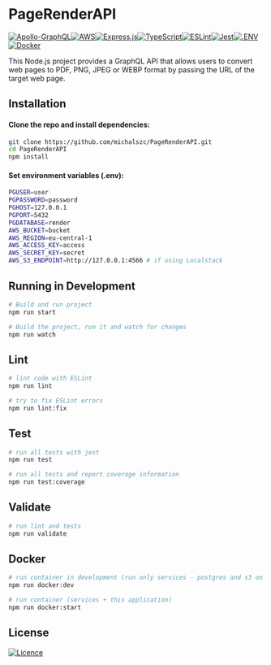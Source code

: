 # PageRenderAPI

[![Apollo-GraphQL](https://img.shields.io/badge/-ApolloGraphQL-311C87?style=for-the-badge&logo=apollo-graphql)](https://www.apollographql.com/)[![AWS](https://img.shields.io/badge/AWS-%23FF9900.svg?style=for-the-badge&logo=amazon-aws&logoColor=white)](https://aws.amazon.com/)[![Express.js](https://img.shields.io/badge/express.js-%23404d59.svg?style=for-the-badge&logo=express&logoColor=%2361DAFB)](https://expressjs.com/)[![TypeScript](https://img.shields.io/badge/typescript-%23007ACC.svg?style=for-the-badge&logo=typescript&logoColor=white)](https://www.typescriptlang.org/)[![ESLint](https://img.shields.io/badge/ESLint-4B3263?style=for-the-badge&logo=eslint&logoColor=white)](https://eslint.org/)[![Jest](https://img.shields.io/badge/-jest-%23C21325?style=for-the-badge&logo=jest&logoColor=white)](https://jestjs.io/)[![.ENV](https://img.shields.io/badge/.ENV-22272e?style=for-the-badge&logo=.env)](https://github.com/motdotla/dotenv#readme)[![Docker](https://img.shields.io/badge/docker-%230db7ed.svg?style=for-the-badge&logo=docker&logoColor=white)](https://www.docker.com/)

This Node.js project provides a GraphQL API that allows users to convert web pages to PDF, PNG, JPEG or WEBP format by passing the URL of the target web page. 

## Installation

#### Clone the repo and install dependencies:

```bash
git clone https://github.com/michalszc/PageRenderAPI.git
cd PageRenderAPI
npm install
```

#### Set environment variables (.env):

```bash
PGUSER=user
PGPASSWORD=password
PGHOST=127.0.0.1
PGPORT=5432
PGDATABASE=render
AWS_BUCKET=bucket
AWS_REGION=eu-central-1
AWS_ACCESS_KEY=access
AWS_SECRET_KEY=secret
AWS_S3_ENDPOINT=http://127.0.0.1:4566 # if using Localstack
```

## Running in Development

```bash
# Build and run project
npm run start

# Build the project, run it and watch for changes
npm run watch
```

## Lint

```bash
# lint code with ESLint
npm run lint

# try to fix ESLint errors
npm run lint:fix
```

## Test

```bash
# run all tests with jest
npm run test

# run all tests and report coverage information
npm run test:coverage
```

## Validate

```bash
# run lint and tests
npm run validate
```

## Docker

```bash
# run container in development (run only services - postgres and s3 on localstack)
npm run docker:dev

# run container (services + this application)
npm run docker:start
```

## License
[![Licence](https://img.shields.io/github/license/michalszc/pagerenderapi?style=for-the-badge)](./LICENSE)

